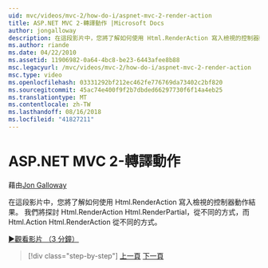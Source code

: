 ```yaml
---
uid: mvc/videos/mvc-2/how-do-i/aspnet-mvc-2-render-action
title: ASP.NET MVC 2-轉譯動作 |Microsoft Docs
author: jongalloway
description: 在這段影片中，您將了解如何使用 Html.RenderAction 寫入檢視的控制器動作結果。 我們將探討如何 Html.RenderAction 不同 fr...
ms.author: riande
ms.date: 04/22/2010
ms.assetid: 11906982-0a64-4bc8-be23-6443afee8b88
msc.legacyurl: /mvc/videos/mvc-2/how-do-i/aspnet-mvc-2-render-action
msc.type: video
ms.openlocfilehash: 03331292bf212ec462fe776769da73402c2bf820
ms.sourcegitcommit: 45ac74e400f9f2b7dbded66297730f6f14a4eb25
ms.translationtype: MT
ms.contentlocale: zh-TW
ms.lasthandoff: 08/16/2018
ms.locfileid: "41827211"
---
```

<a name="aspnet-mvc-2---render-action"></a>ASP.NET MVC 2-轉譯動作
====================
藉由[Jon Galloway](https://github.com/jongalloway)

在這段影片中，您將了解如何使用 Html.RenderAction 寫入檢視的控制器動作結果。 我們將探討 Html.RenderAction Html.RenderPartial，從不同的方式，而 Html.Action Html.RenderAction 從不同的方式。

[&#9654;觀看影片 （3 分鐘）](https://channel9.msdn.com/Blogs/ASP-NET-Site-Videos/aspnet-mvc-2-render-action)

> [!div class="step-by-step"]
> [上一頁](aspnet-mvc-2-areas.md)
> [下一頁](5-minute-introduction-to-aspnet-mvc.md)

